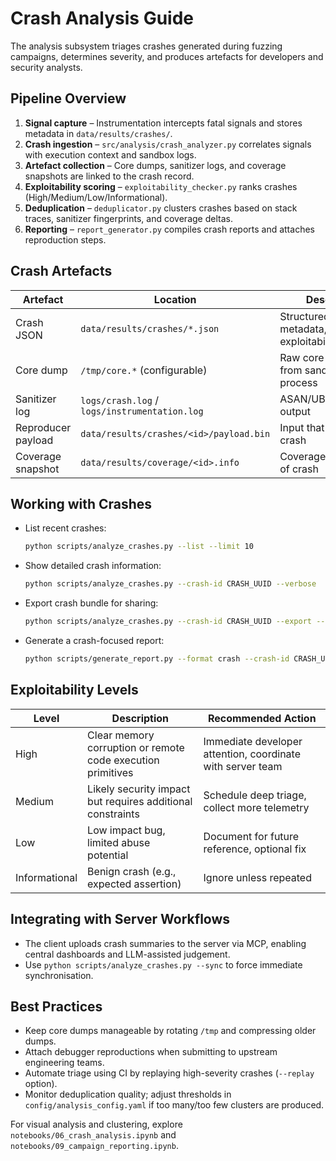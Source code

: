 # Crash Analysis Guide

The analysis subsystem triages crashes generated during fuzzing campaigns, determines severity, and
produces artefacts for developers and security analysts.

## Pipeline Overview

1. **Signal capture** – Instrumentation intercepts fatal signals and stores metadata in
   `data/results/crashes/`.
2. **Crash ingestion** – `src/analysis/crash_analyzer.py` correlates signals with execution context and
   sandbox logs.
3. **Artefact collection** – Core dumps, sanitizer logs, and coverage snapshots are linked to the crash
   record.
4. **Exploitability scoring** – `exploitability_checker.py` ranks crashes (High/Medium/Low/Informational).
5. **Deduplication** – `deduplicator.py` clusters crashes based on stack traces, sanitizer fingerprints,
   and coverage deltas.
6. **Reporting** – `report_generator.py` compiles crash reports and attaches reproduction steps.

## Crash Artefacts

| Artefact | Location | Description |
|----------|----------|-------------|
| Crash JSON | `data/results/crashes/*.json` | Structured record with metadata, stack trace, exploitability |
| Core dump | `/tmp/core.*` (configurable) | Raw core file captured from sandboxed process |
| Sanitizer log | `logs/crash.log` / `logs/instrumentation.log` | ASAN/UBSAN/Valgrind output |
| Reproducer payload | `data/results/crashes/<id>/payload.bin` | Input that triggered the crash |
| Coverage snapshot | `data/results/coverage/<id>.info` | Coverage state at time of crash |

## Working with Crashes

- List recent crashes:
  ```bash
  python scripts/analyze_crashes.py --list --limit 10
  ```
- Show detailed crash information:
  ```bash
  python scripts/analyze_crashes.py --crash-id CRASH_UUID --verbose
  ```
- Export crash bundle for sharing:
  ```bash
  python scripts/analyze_crashes.py --crash-id CRASH_UUID --export --destination /tmp/crash_bundle.zip
  ```
- Generate a crash-focused report:
  ```bash
  python scripts/generate_report.py --format crash --crash-id CRASH_UUID
  ```

## Exploitability Levels

| Level | Description | Recommended Action |
|-------|-------------|-------------------|
| High | Clear memory corruption or remote code execution primitives | Immediate developer attention, coordinate with server team |
| Medium | Likely security impact but requires additional constraints | Schedule deep triage, collect more telemetry |
| Low | Low impact bug, limited abuse potential | Document for future reference, optional fix |
| Informational | Benign crash (e.g., expected assertion) | Ignore unless repeated |

## Integrating with Server Workflows

- The client uploads crash summaries to the server via MCP, enabling central dashboards and LLM-assisted
  judgement.
- Use `python scripts/analyze_crashes.py --sync` to force immediate synchronisation.

## Best Practices

- Keep core dumps manageable by rotating `/tmp` and compressing older dumps.
- Attach debugger reproductions when submitting to upstream engineering teams.
- Automate triage using CI by replaying high-severity crashes (`--replay` option).
- Monitor deduplication quality; adjust thresholds in `config/analysis_config.yaml` if too many/too few
  clusters are produced.

For visual analysis and clustering, explore `notebooks/06_crash_analysis.ipynb` and
`notebooks/09_campaign_reporting.ipynb`.
